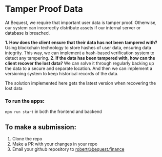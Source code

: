# Tamper Proof Data

At Bequest, we require that important user data is tamper proof. Otherwise, our system can incorrectly distribute assets if our internal server or database is breached. 

**1. How does the client ensure that their data has not been tampered with?**
Using blockchain technology to store hashes of user data, ensuring data integrity. This way, we can implement a hash-based verification system to detect any tampering.
**2. If the data has been tampered with, how can the client recover the lost data?**
We can solve it through regularly backing up the data to a secure and separate location. And then we can implement a versioning system to keep historical records of the data.

The solution implemented here gets the latest version when recovering the lost data

### To run the apps:
```npm run start``` in both the frontend and backend

## To make a submission:
1. Clone the repo
2. Make a PR with your changes in your repo
3. Email your github repository to robert@bequest.finance
